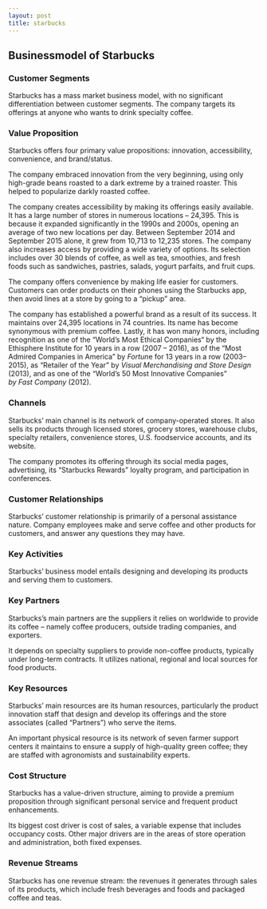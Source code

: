 ```yaml
---
layout: post
title: starbucks
---
```


Businessmodel of Starbucks
---------------------------

### Customer Segments

Starbucks has a mass market business model, with no significant differentiation between customer segments. The company targets its offerings at anyone who wants to drink specialty coffee.

### Value Proposition

Starbucks offers four primary value propositions: innovation, accessibility, convenience, and brand/status.

The company embraced innovation from the very beginning, using only high-grade beans roasted to a dark extreme by a trained roaster. This helped to popularize darkly roasted coffee.

The company creates accessibility by making its offerings easily available. It has a large number of stores in numerous locations – 24,395. This is because it expanded significantly in the 1990s and 2000s, opening an average of two new locations per day. Between September 2014 and September 2015 alone, it grew from 10,713 to 12,235 stores. The company also increases access by providing a wide variety of options. Its selection includes over 30 blends of coffee, as well as tea, smoothies, and fresh foods such as sandwiches, pastries, salads, yogurt parfaits, and fruit cups.

The company offers convenience by making life easier for customers. Customers can order products on their phones using the Starbucks app, then avoid lines at a store by going to a “pickup” area.

The company has established a powerful brand as a result of its success. It maintains over 24,395 locations in 74 countries. Its name has become synonymous with premium coffee. Lastly, it has won many honors, including recognition as one of the “World’s Most Ethical Companies“ by the Ethisphere Institute for 10 years in a row (2007 – 2016), as of the “Most Admired Companies in America” by *Fortun*e for 13 years in a row (2003–2015), as “Retailer of the Year” by *Visual Merchandising and Store Design* (2013), and as one of the “World’s 50 Most Innovative Companies”  
*by Fast Company* (2012).

### Channels

Starbucks’ main channel is its network of company-operated stores. It also sells its products through licensed stores, grocery stores, warehouse clubs, specialty retailers, convenience stores, U.S. foodservice accounts, and its website.

The company promotes its offering through its social media pages, advertising, its “Starbucks Rewards” loyalty program, and participation in conferences.

### Customer Relationships

Starbucks’ customer relationship is primarily of a personal assistance nature. Company employees make and serve coffee and other products for customers, and answer any questions they may have.

### Key Activities

Starbucks’ business model entails designing and developing its products and serving them to customers.

### Key Partners

Starbucks’s main partners are the suppliers it relies on worldwide to provide its coffee – namely coffee producers, outside trading companies, and exporters.

It depends on specialty suppliers to provide non-coffee products, typically under long-term contracts. It utilizes national, regional and local sources for food products.

### Key Resources

Starbucks’ main resources are its human resources, particularly the product innovation staff that design and develop its offerings and the store associates (called “Partners”) who serve the items.

An important physical resource is its network of seven farmer support centers it maintains to ensure a supply of high-quality green coffee; they are staffed with agronomists and sustainability experts.

### Cost Structure

Starbucks has a value-driven structure, aiming to provide a premium proposition through significant personal service and frequent product enhancements.

Its biggest cost driver is cost of sales, a variable expense that includes occupancy costs. Other major drivers are in the areas of store operation and administration, both fixed expenses.

### Revenue Streams

Starbucks has one revenue stream: the revenues it generates through sales of its products, which include fresh beverages and foods and packaged coffee and teas.
